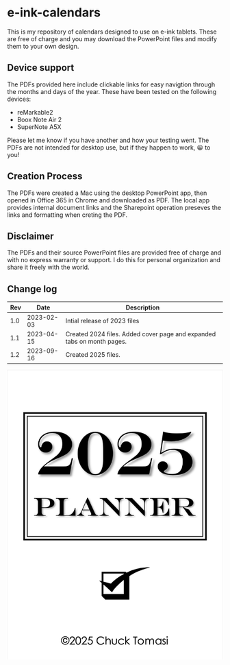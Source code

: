 # e-ink-calendars

This is my repository of calendars designed to use on e-ink tablets. These are free of charge and you may download the PowerPoint files and modify them to your own design.

## Device support

The PDFs provided here include clickable links for easy navigtion through the months and days of the year. These have been tested on the following devices:

* reMarkable2
* Boox Note Air 2
* SuperNote A5X

Please let me know if you have another and how your testing went. The PDFs are not intended for desktop use, but if they happen to work, 😀 to you!

## Creation Process

The PDFs were created a Mac using the desktop PowerPoint app, then opened in Office 365 in Chrome and downloaded as PDF. The local app provides internal document links and the Sharepoint operation preseves the links and formatting when creting the PDF.

## Disclaimer

The PDFs and their source PowerPoint files are provided free of charge and with no express warranty or support. I do this for personal organization and share it freely with the world.

## Change log

| Rev | Date | Description |
|-|-|-|
|1.0|2023-02-03|Intial release of 2023 files|
|1.1|2023-04-15|Created 2024 files. Added cover page and expanded tabs on month pages.|
|1.2|2023-09-16|Created 2025 files.|

![2025 planner cover sheet](images/2023-09-16-20-46-10.png)
